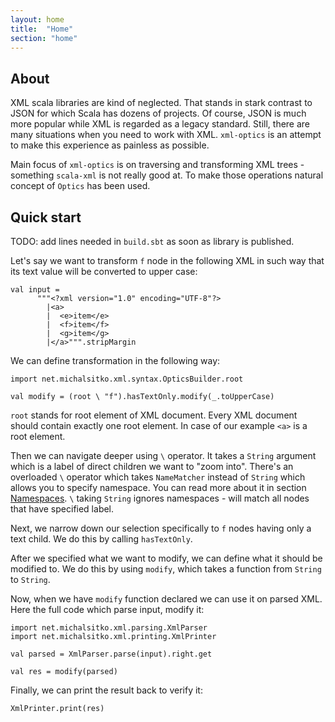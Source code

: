 ```yaml
---
layout: home
title:  "Home"
section: "home"
---
```


## About

XML scala libraries are kind of neglected. That stands in stark contrast to JSON for which Scala has dozens of projects.
Of course, JSON is much more popular while XML is regarded as a legacy standard. Still, there are many situations when 
you need to work with XML. `xml-optics` is an attempt to make this experience as painless as possible.
  
Main focus of `xml-optics` is on traversing and transforming XML trees - something `scala-xml` is not 
really good at. To make those operations natural concept of `Optics` has been used.

## <a name="quick_start">Quick start</a>

TODO: add lines needed in `build.sbt` as soon as library is published.

Let's say we want to transform `f` node in the following XML in such way that its text value will be converted to 
upper case:

```tut:silent
val input =
      """<?xml version="1.0" encoding="UTF-8"?>
        |<a>
        |  <e>item</e>
        |  <f>item</f>
        |  <g>item</g>
        |</a>""".stripMargin
```

We can define transformation in the following way: 

```tut
import net.michalsitko.xml.syntax.OpticsBuilder.root

val modify = (root \ "f").hasTextOnly.modify(_.toUpperCase)
```

`root` stands for root element of XML document. Every XML document should contain exactly one root element. In case
of our example `<a>` is a root element. 

Then we can navigate deeper using `\` operator. It takes a `String` argument which is a label of direct children we want to 
"zoom into". There's an overloaded `\` operator which takes `NameMatcher` instead of `String` which allows you to specify 
namespace. You can read more about it in section [Namespaces](docs/namespaces.html). `\` taking `String` ignores namespaces - 
will match all nodes that have specified label. 

Next, we narrow down our selection specifically to `f` nodes having only a text child. We do this by calling `hasTextOnly`.

After we specified what we want to modify, we can define what it should be modified to. We do this by using `modify`,
which takes a function from `String` to `String`.

Now, when we have `modify` function declared we can use it on parsed XML. Here the full code which parse input,
modify it:

```tut:silent
import net.michalsitko.xml.parsing.XmlParser
import net.michalsitko.xml.printing.XmlPrinter

val parsed = XmlParser.parse(input).right.get

val res = modify(parsed)
```

Finally, we can print the result back to verify it:

```tut
XmlPrinter.print(res)
```
